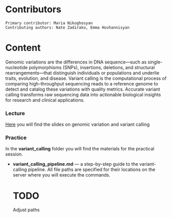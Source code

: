   # Contributors 
    Primary contributor: Maria Nikoghosyan
    Contributing authors: Nate Zadirako, Emma Hovhannisyan
  # Content 
Genomic variations are the differences in DNA sequence—such as single-nucleotide polymorphisms (SNPs), insertions, deletions, and structural rearrangements—that distinguish individuals or populations and underlie traits, evolution, and disease. Variant calling is the computational process of comparing high-throughput sequencing reads to a reference genome to detect and catalog these variations with quality metrics. Accurate variant calling transforms raw sequencing data into actionable biological insights for research and clinical applications.

### Lecture
[Here](https://docs.google.com/presentation/d/1iBj2Rdx6Ue0G7pYThBh_7XcEZjCzS00m/edit?slide=id.p1#slide=id.p1) you will find the slides on genomic variation and variant calling 

### Practice

In the **variant_calling** folder you will find the materials for the practical session.

- **variant_calling_pipeline.md** — a step-by-step guide to the variant-calling pipeline. All file paths are specified for their locations on the server where you will execute the commands.


  # TODO
     Adjust paths 
